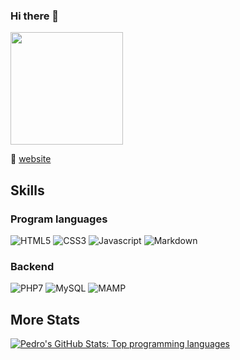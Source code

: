### Hi there 👋

<img height="180em" src="https://github-readme-stats.vercel.app/api?username=Pedromrv&show_icons=true&hide_border=true&&count_private=true&include_all_commits=true" />


🏡 [website][website] <!-- **|** -->

[website]: https://pedromrv.github.io


<div id="skills">
	<h2>
		Skills
	</h2>
	<h3>
		Program languages
	</h3>
	<p>
		<img src="https://img.shields.io/badge/-HTML5-E34F26?style=for-the-badge&logo=html5&logoColor=white" alt="HTML5" />
		<img src="https://img.shields.io/badge/-Css3-2173F6?style=for-the-badge&logo=css3&logoColor=white" alt="CSS3" />
		<img src="https://img.shields.io/badge/-Javascript-F7DF1E?style=for-the-badge&logo=javascript&logoColor=black" alt="Javascript" />
		<img src="https://img.shields.io/badge/-Markdown-000000?style=for-the-badge&logo=Markdown&logoColor=white" alt="Markdown" />
	</p>
</div>

<div id="backend">
	<h3>
		Backend
	</h3>
	<p>
		<img src="https://img.shields.io/badge/-PHP7-5F82BB?style=for-the-badge&logo=PHP&logoColor=white" alt="PHP7" />
		<img src="https://img.shields.io/badge/-MySQL-F29111?style=for-the-badge&logo=MySQL&logoColor=00758F" alt="MySQL" />
		<img src="https://img.shields.io/badge/-Mamp-707072?style=for-the-badge&logo=tool&logoColor=707072" alt="MAMP" />
	</p>
</div>
<div id="github-stats">
	<h2>
		More Stats
	</h2>
	<p>
		<a href="https://github.com/Pedromrv/" target="_blank" rel="noopener noreferrer">
			<img src="https://github-readme-stats.vercel.app/api/top-langs/?username=Pedromrv&hide=html&theme=vue-dark&show_icons=true"
				alt="Pedro's GitHub Stats: Top programming languages"/>
		</a>
		<!-- <a href="https://github.com/Pedromrv/" target="_blank" rel="noopener noreferrer">
			<img src="https://github-readme-stats.vercel.app/api?username=Pedromrv&count_private=true&theme=vue-dark&show_icons=true"
				alt="Pedro's GitHub Stats"/>
		</a> -->
	</p>
</div>

<!--START_SECTION:waka-->

<!--END_SECTION:waka-->

<!--
**Pedromrv/Pedromrv** is a ✨ _special_ ✨ repository because its `README.md` (this file) appears on your GitHub profile.

Here are some ideas to get you started:

- 🔭 I’m currently working on ...
- 🌱 I’m currently learning ...
- 👯 I’m looking to collaborate on ...
- 🤔 I’m looking for help with ...
- 💬 Ask me about ...
- 📫 How to reach me: ...
- 😄 Pronouns: ...
- ⚡ Fun fact: ...
-->
